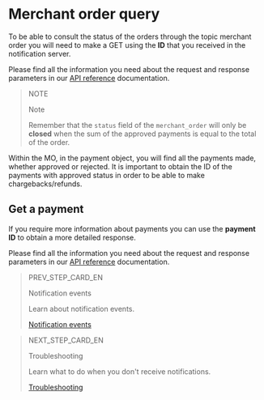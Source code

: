 # Merchant order query

To be able to consult the status of the orders through the topic merchant order you will need to make a GET using the **ID** that you received in the notification server.

Please find all the information you need about the request and response parameters in our [API reference](https://www.mercadopago[FAKER][URL][DOMAIN]/developers/en/reference/merchant_orders/_merchant_orders_id/get) documentation.

> NOTE
>
> Note
>
> Remember that the `status` field of the `merchant_order` will only be **closed** when the sum of the approved payments is equal to the total of the order.

Within the MO, in the payment object, you will find all the payments made, whether approved or rejected. It is important to obtain the ID of the payments with approved status in order to be able to make chargebacks/refunds.

## Get a payment

If you require more information about payments you can use the **payment ID** to obtain a more detailed response.

Please find all the information you need about the request and response parameters in our [API reference](https://www.mercadopago[FAKER][URL][DOMAIN]/developers/en/reference/payments/_payments_id/get) documentation.

> PREV_STEP_CARD_EN
>
> Notification events
>
> Learn about notification events.
>
> [Notification events](https://www.mercadopago[FAKER][URL][DOMAIN]/developers/en/guides/notifications/ipn/inperson-notification-events)

> NEXT_STEP_CARD_EN
>
> Troubleshooting
>
> Learn what to do when you don't receive notifications.
>
> [Troubleshooting](https://www.mercadopago[FAKER][URL][DOMAIN]/developers/en/guides/notifications/ipn/troubleshooting)